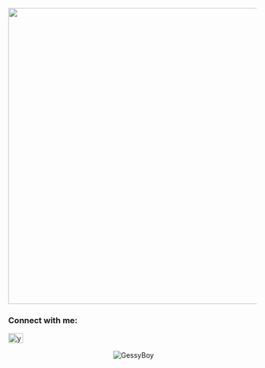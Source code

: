 <p>
<img src="https://github.com/GessyBoy/GessyBoy/blob/main/img/banni%C3%A8re.png" height="600" width="1000"/>
</p>

<h3>Connect with me:</h3>
<p>
<a href="https://linkedin.com/in/yohann-deletrez" target="blank"><img src="https://raw.githubusercontent.com/rahuldkjain/github-profile-readme-generator/master/src/images/icons/Social/linked-in-alt.svg" alt="yohann-deletrez" height="20" width="30" /></a>
</p>


<p align="center">&nbsp;<img align="center" src="https://github-readme-stats.vercel.app/api/top-langs?username=Gessyboy&show_icons=true&locale=en&hide=html,css,scss,twig&theme=tokyonight" alt="GessyBoy" /></p>
